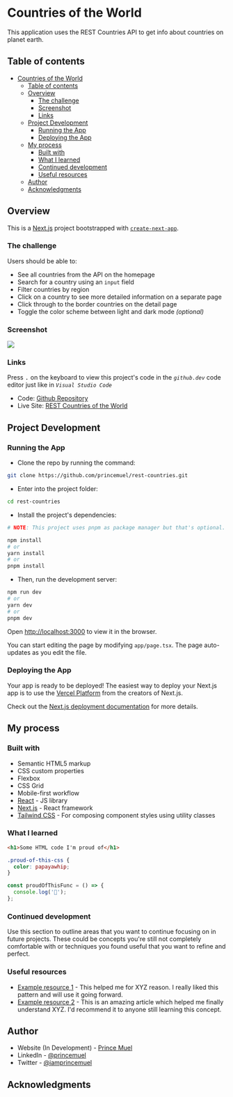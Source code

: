 # Countries of the World

This application uses the REST Countries API to get info about countries on planet earth.

## Table of contents

- [Countries of the World](#countries-of-the-world)
  - [Table of contents](#table-of-contents)
  - [Overview](#overview)
    - [The challenge](#the-challenge)
    - [Screenshot](#screenshot)
    - [Links](#links)
  - [Project Development](#project-development)
    - [Running the App](#running-the-app)
    - [Deploying the App](#deploying-the-app)
  - [My process](#my-process)
    - [Built with](#built-with)
    - [What I learned](#what-i-learned)
    - [Continued development](#continued-development)
    - [Useful resources](#useful-resources)
  - [Author](#author)
  - [Acknowledgments](#acknowledgments)

## Overview

This is a [Next.js](https://nextjs.org/) project bootstrapped with [`create-next-app`](https://github.com/vercel/next.js/tree/canary/packages/create-next-app).

### The challenge

Users should be able to:

- See all countries from the API on the homepage
- Search for a country using an `input` field
- Filter countries by region
- Click on a country to see more detailed information on a separate page
- Click through to the border countries on the detail page
- Toggle the color scheme between light and dark mode _(optional)_

### Screenshot

![](./screenshot.jpg)

### Links

Press <kbd>.</kbd> on the keyboard to view this project's code in the _`github.dev`_ code editor just like in _`Visual Studio Code`_

- Code: [Github Repository](https://github.com/princemuel/rest-countries)
- Live Site: [REST Countries of the World](https://rest-countries-mocha.vercel.app/)

## Project Development

### Running the App

- Clone the repo by running the command:

```bash
git clone https://github.com/princemuel/rest-countries.git
```

- Enter into the project folder:

```bash
cd rest-countries
```

- Install the project's dependencies:

```bash
# NOTE: This project uses pnpm as package manager but that's optional. You may delete the lockfile and install the deps using your choice of package manager

npm install
# or
yarn install
# or
pnpm install
```

- Then, run the development server:

```bash
npm run dev
# or
yarn dev
# or
pnpm dev
```

Open [http://localhost:3000](http://localhost:3000) to view it in the browser.

You can start editing the page by modifying `app/page.tsx`. The page auto-updates as you edit the file.

### Deploying the App

Your app is ready to be deployed! The easiest way to deploy your Next.js app is to use the [Vercel Platform](https://vercel.com/new?utm_medium=default-template&filter=next.js&utm_source=create-next-app&utm_campaign=create-next-app-readme) from the creators of Next.js.

Check out the [Next.js deployment documentation](https://nextjs.org/docs/deployment) for more details.

## My process

### Built with

- Semantic HTML5 markup
- CSS custom properties
- Flexbox
- CSS Grid
- Mobile-first workflow
- [React](https://react.dev/) - JS library
- [Next.js](https://nextjs.org/docs) - React framework
- [Tailwind CSS](https://tailwindcss.com/docs) - For composing component styles using utility classes

### What I learned

```html
<h1>Some HTML code I'm proud of</h1>
```

```css
.proud-of-this-css {
  color: papayawhip;
}
```

```js
const proudOfThisFunc = () => {
  console.log('🎉');
};
```

### Continued development

Use this section to outline areas that you want to continue focusing on in future projects. These could be concepts you're still not completely comfortable with or techniques you found useful that you want to refine and perfect.

### Useful resources

- [Example resource 1](https://www.example.com) - This helped me for XYZ reason. I really liked this pattern and will use it going forward.
- [Example resource 2](https://www.example.com) - This is an amazing article which helped me finally understand XYZ. I'd recommend it to anyone still learning this concept.

## Author

- Website (In Development) - [Prince Muel](https://princemuel.vercel.app/)
- LinkedIn - [@princemuel](https://linkedin.com/in/princemuel/)
- Twitter - [@iamprincemuel](https://twitter.com/iamprincemuel)

## Acknowledgments

